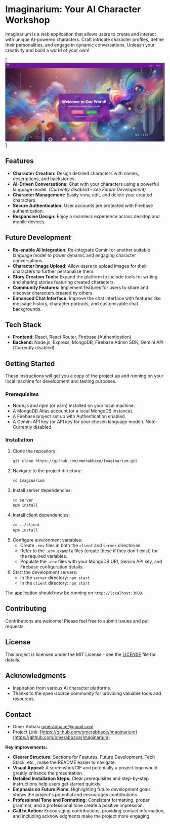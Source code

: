 # Imaginarium: Your AI Character Workshop

Imaginarium is a web application that allows users to create and interact with unique AI-powered characters.  Craft intricate character profiles, define their personalities, and engage in dynamic conversations. Unleash your creativity and build a world of your own!

[![Imaginarium Screenshot](screenshots/1.png)]

## Features

* **Character Creation:** Design detailed characters with names, descriptions, and backstories.
* **AI-Driven Conversations:**  Chat with your characters using a powerful language model.  *(Currently disabled - see Future Development)*
* **Character Management:** Easily view, edit, and delete your created characters.
* **Secure Authentication:**  User accounts are protected with Firebase authentication.
* **Responsive Design:** Enjoy a seamless experience across desktop and mobile devices.


## Future Development

* **Re-enable AI Integration:**  Re-integrate Gemini or another suitable language model to power dynamic and engaging character conversations.
* **Character Image Upload:** Allow users to upload images for their characters to further personalize them.
* **Story Creation Tools:** Expand the platform to include tools for writing and sharing stories featuring created characters.
* **Community Features:**  Implement features for users to share and discover characters created by others.
* **Enhanced Chat Interface:**  Improve the chat interface with features like message history, character portraits, and customizable chat backgrounds.


## Tech Stack

* **Frontend:** React, React Router, Firebase (Authentication)
* **Backend:** Node.js, Express, MongoDB, Firebase Admin SDK, Gemini API (Currently disabled)


## Getting Started

These instructions will get you a copy of the project up and running on your local machine for development and testing purposes.

### Prerequisites

* Node.js and npm (or yarn) installed on your local machine.
* A MongoDB Atlas account (or a local MongoDB instance).
* A Firebase project set up with Authentication enabled.
* A Gemini API key (or API key for your chosen language model). Note: Currently disabled.

### Installation

1. Clone the repository:
   ```bash
   git clone https://github.com/omerabbace/Imaginarium.git
   ```
2. Navigate to the project directory:
   ```bash
   cd Imaginarium
   ```
3. Install server dependencies:
   ```bash
   cd server
   npm install
   ```
4. Install client dependencies:
   ```bash
   cd ../client
   npm install
   ```
5. Configure environment variables:
    * Create `.env` files in both the `client` and `server` directories.
    * Refer to the `.env.example` files (create these if they don't exist) for the required variables.
    * Populate the `.env` files with your MongoDB URI, Gemini API key, and Firebase configuration details.
6. Start the development servers:
    * In the `server` directory: `npm start`
    * In the `client` directory: `npm start`

The application should now be running on `http://localhost:3000`.


## Contributing

Contributions are welcome! Please feel free to submit issues and pull requests.


## License

This project is licensed under the MIT License - see the [LICENSE](LICENSE) file for details.


## Acknowledgments

* Inspiration from various AI character platforms.
* Thanks to the open-source community for providing valuable tools and resources.


## Contact

* Omer Abbasi [omerabbace@gmail.com](mailto:omerabbace@gmail.com)
* Project Link: [https://github.com/omerabbace/Imaginarium](https://github.com/omerabbace/Imaginarium)


**Key improvements:**

* **Clearer Structure:**  Sections for Features, Future Development, Tech Stack, etc., make the README easier to navigate.
* **Visual Appeal:**  A screenshot/GIF and potentially a project logo would greatly enhance the presentation.
* **Detailed Installation Steps:** Clear prerequisites and step-by-step instructions help users get started quickly.
* **Emphasis on Future Plans:**  Highlighting future development goals shows the project's potential and encourages contributions.
* **Professional Tone and Formatting:**  Consistent formatting, proper grammar, and a professional tone create a positive impression.
* **Call to Action:** Encouraging contributions, providing contact information, and including acknowledgments make the project more engaging.

